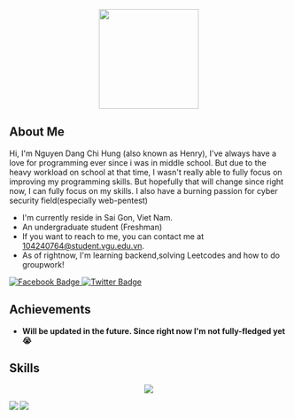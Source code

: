 <div align="center">
  <img width=180 src="https://avatars.githubusercontent.com/Ovis2612"/>
</div>
<h2>About Me</h2>
<p>Hi, I'm Nguyen Dang Chi Hung (also known as Henry), I've always have a love for programming ever since i was in middle school. But due to the heavy workload on school at that time, I wasn't really able to fully focus on improving my programming skills. But hopefully that will change since right now, I can fully focus on my skills. I also have a burning passion for cyber security field(especially web-pentest)</p>
<ul>
<li>I'm currently reside in Sai Gon, Viet Nam.</li>
<li>An undergraduate student (Freshman)</li>
<li>If you want to reach to me, you can contact me at <a href="mailto:104240764@student.vgu.edu.vn">104240764@student.vgu.edu.vn</a>.</li>
<li>As of rightnow, I'm learning backend,solving Leetcodes and how to do groupwork!</li>
</ul>

<a href="https://www.facebook.com/henry.nguyen.39468">
  <img src="https://img.shields.io/badge/Henry_Nguyen-1877F2?style=for-the-badge&logo=facebook&logoColor=white" alt="Facebook Badge"/>
</a>
<a href="https://x.com/nokollo0008182">
  <img src="https://img.shields.io/badge/@nokollo0008182-black?style=for-the-badge&logo=X&logoColor=white" alt="Twitter Badge"/>
</a>

<h2>Achievements</h2>
<ul>
<li><b>Will be updated in the future. Since right now I'm not fully-fledged yet 😭</li>
</ul>

<h2>Skills</h2>
<p align="center">
  <a href="https://skillicons.dev">
    <img src="https://skillicons.dev/icons?i=git,js,html,css,linux,docker,c,cpp,vim,mysql,nodejs,react,svelte,vue,vscode" />
  </a>
</p>

<div id="stats">
  <a href="#">
    <img align="left" src="https://github-readme-stats.vercel.app/api?username=Ovis2612&count_private=true&show_icons=true&theme=radical" />
  </a>

<a href="#">
    <img align="center" src="https://github-readme-stats.vercel.app/api/top-langs/?username=Ovis2612&layout=compact&theme=vision-friendly-dark" />
  </a>
</div>
